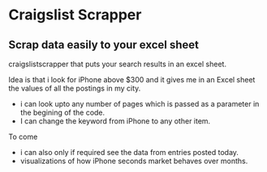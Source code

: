 # Craigslist Scrapper
## Scrap data easily to your excel sheet


craigslistscrapper that puts your search results in an excel sheet. 

Idea is that i look for iPhone above $300 and it gives me in an Excel sheet the values of all the postings in my city.   
   
   * i can look upto any number of pages which is passed as a parameter in the begining of the code. 
   * I can change the keyword from iPhone to any other item. 
   
To come 
   * i can also only if required see the data from entries posted today. 
   * visualizations of how iPhone seconds market behaves over months. 
   
